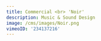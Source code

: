 ```yaml
---
title: Commercial <br> 'Noir'
description: Music & Sound Design
image: /cms/images/Noir.png
vimeoID: '234137216'
---
```



